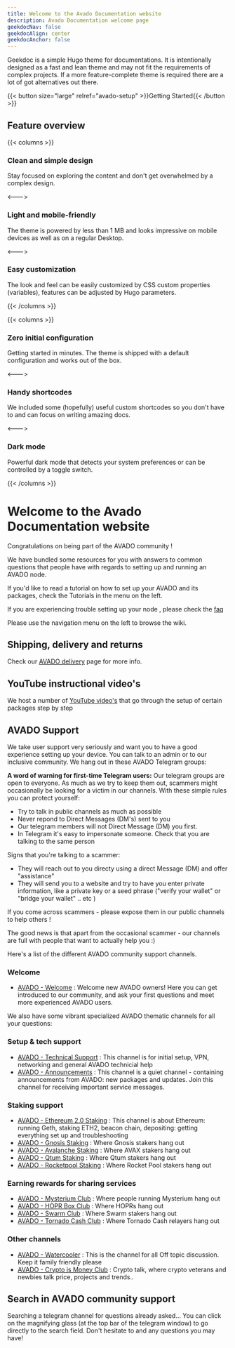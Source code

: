 ```yaml
---
title: Welcome to the Avado Documentation website
description: Avado Documentation welcome page
geekdocNav: false
geekdocAlign: center
geekdocAnchor: false
---
```


Geekdoc is a simple Hugo theme for documentations. It is intentionally designed as a fast and lean theme and may not fit the requirements of complex projects. If a more feature-complete theme is required there are a lot of got alternatives out there.

{{< button size="large" relref="avado-setup" >}}Getting Started{{< /button >}}

## Feature overview

{{< columns >}}

### Clean and simple design

Stay focused on exploring the content and don't get overwhelmed by a complex design.

<--->

### Light and mobile-friendly

The theme is powered by less than 1 MB and looks impressive on mobile devices as well as on a regular Desktop.

<--->

### Easy customization

The look and feel can be easily customized by CSS custom properties (variables), features can be adjusted by Hugo parameters.

{{< /columns >}}

{{< columns >}}

### Zero initial configuration

Getting started in minutes. The theme is shipped with a default configuration and works out of the box.

<--->

### Handy shortcodes

We included some (hopefully) useful custom shortcodes so you don't have to and can focus on writing amazing docs.

<--->

### Dark mode

Powerful dark mode that detects your system preferences or can be controlled by a toggle switch.

{{< /columns >}}

# Welcome to the Avado Documentation website

Congratulations on being part of the AVADO community !

We have bundled some resources for you with  answers to common questions that people have with regards to setting up and running an AVADO node.

If you'd like to read a tutorial on how to set up your AVADO and its packages, check the Tutorials in the menu on the left.

If you are experiencing trouble setting up your node , please check the [faq](/faq)

Please use the navigation menu on the left to browse the wiki.

## Shipping, delivery and returns

Check our [AVADO delivery](/avado-delivery) page for more info.

## YouTube instructional video's

We host a number of [YouTube video's](https://www.youtube.com/avadocloud) that go through the setup of certain packages step by step


## AVADO Support

We take user support very seriously and want you to have a good experience setting up your device.
You can talk to an admin or to our inclusive community. We hang out in these AVADO Telegram groups:

**A word of warning for first-time Telegram users:**
Our telegram groups are open to everyone. As much as we try to keep them out, scammers might occasionally be looking for a victim in our channels. With these simple rules you can protect yourself: 
- Try to talk in public channels as much as possible
- Never repond to Direct Messages (DM's) sent to you
- Our telegram members will not Direct Message (DM) you first.
- In Telegram it's easy to impersonate someone. Check that you are talking to the same person

Signs that you're talking to a scammer:
- They will reach out to you directy using a direct Message (DM) and offer "assistance"
- They will send you to a website and try to have you enter private information, like a private key or a seed phrase ("verify your wallet" or "bridge your wallet" .. etc )

If you come across scammers - please expose them in our public channels to help others !

The good news is that apart from the occasional scammer - our channels are full with people that want to actually help you :)

Here's a list of the different AVADO community support channels.

### Welcome

- [AVADO - Welcome](https://t.me/joinchat/SZowfxO-_KgJZcnz) : Welcome new AVADO owners! Here you can get introduced to our community, and ask your first questions and meet more experienced AVADO users.

We also have some vibrant specialized AVADO thematic channels for all your questions:


### Setup & tech support
- [AVADO - Technical Support](https://t.me/joinchat/IR7AXecB5s4wZDPk) : This channel is for initial setup, VPN, networking and general AVADO technicial help
- [AVADO - Announcements](https://t.me/joinchat/URLnPL28126QLbDj) : This channel is a quiet channel - containing announcements from AVADO: new packages and updates. Join this channel for receiving important service messages.


### Staking support
- [AVADO - Ethereum 2.0 Staking](https://t.me/joinchat/IdBKSAiIvw-q1-1p) : This channel is about Ethereum: running Geth, staking ETH2, beacon chain, depositing: getting everything set up and troubleshooting
- [AVADO - Gnosis Staking](https://t.me/AvadoXDAI) : Where Gnosis stakers hang out
- [AVADO - Avalanche Staking](https://t.me/joinchat/D4QD8TVcn3pzSve1) : Where AVAX stakers hang out
- [AVADO - Qtum Staking](https://t.me/avadoqtumclub) :  Where Qtum stakers hang out
- [AVADO - Rocketpool Staking](https://t.me/+82CX5K76Fd4xN2M8) :  Where Rocket Pool stakers hang out

### Earning rewards for sharing services

- [AVADO - Mysterium Club](https://t.me/joinchat/UHAxqdyTZJFOiYym) : Where people running Mysterium hang out
- [AVADO - HOPR Box Club](https://t.me/joinchat/GuD65j2xgWyIy6Ro) : Where HOPRs hang out
- [AVADO - Swarm Club](https://t.me/avado_swarm) : Where Swarm stakers hang out
- [AVADO - Tornado Cash Club](https://t.me/joinchat/TJQHB5xaNyGKD004) : Where Tornado Cash relayers hang out

### Other channels

- [AVADO - Watercooler](https://t.me/joinchat/HDO_G2NLn2vsuiFX) : This is the channel for all Off topic discussion. Keep it family friendly please
- [AVADO - Crypto is Money Club](https://t.me/joinchat/L_KgihrlQTE4MDdk) : Crypto talk, where crypto veterans and newbies talk price, projects and trends..


## Search in AVADO community support
Searching a telegram channel for questions already asked...
You can click on the magnifying glass (at the top bar of the telegram window) to go directly to the search field.
Don't hesitate to and any questions you may have!
